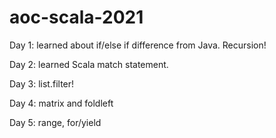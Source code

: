 # aoc-scala-2021

Day 1:  learned about if/else if difference from Java.  Recursion!

Day 2:  learned Scala match statement.  

Day 3:  list.filter!

Day 4:  matrix and foldleft

Day 5:  range, for/yield